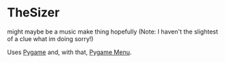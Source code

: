 # TheSizer
might maybe be a music make thing hopefully (Note: I haven't the slightest of a clue what im doing sorry!)


Uses [Pygame](https://github.com/pygame/pygame) and, with that, [Pygame Menu](https://github.com/pygame/pygame](https://github.com/ppizarror/pygame-menu)https://github.com/ppizarror/pygame-menu).
